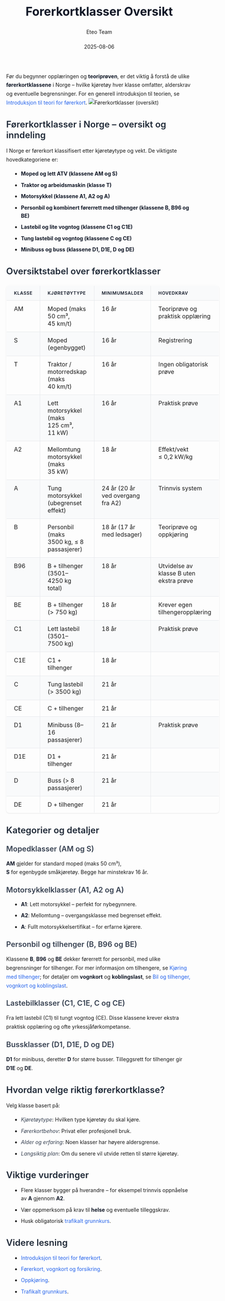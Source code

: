 ﻿---
title: "Forerkortklasser Oversikt"
date: 2025-08-06
draft: false
author: "Eteo Team"
description: "Guide to Forerkortklasser Oversikt for Norwegian driving theory exam."
categories: ["Driving Theory"]
tags: ["driving", "theory", "safety"]
featured_image: "/blog/forerkortklasser-oversikt/forerkortklasser-oversikt-image.svg"
---
<style>
/* Base text styling */
.article-content {
  font-family: 'Inter', -apple-system, BlinkMacSystemFont, 'Segoe UI', Roboto, Oxygen, Ubuntu, Cantarell, 'Open Sans', 'Helvetica Neue', sans-serif;
  line-height: 1.6;
  color: #1f2937;
  font-size: 16px;
}
/* Headers */
h1 {
  font-size: 2rem;
  font-weight: 700;
  margin: 2rem 0 1.5rem;
  color: #111827;
}
h2 {
  font-size: 1.5rem;
  font-weight: 600;
  margin: 2rem 0 1rem;
  color: #1f2937;
}
h3 {
  font-size: 1.25rem;
  font-weight: 600;
  margin: 1.5rem 0 0.75rem;
  color: #374151;
}
/* Paragraphs */
p {
  margin: 1rem 0;
  line-height: 1.7;
}
/* Lists */
ul, ol {
  margin: 1rem 0 1rem 1.5rem;
  padding-left: 1rem;
}
li {
  margin-bottom: 0.5rem;
  line-height: 1.6;
}
/* Bold and emphasis text */
strong, b {
  font-weight: 700 !important;
  color: #111827;
}
em, i {
  font-style: italic;
  color: #374151;
}
strong em, b i, em strong, i b {
  font-weight: 700 !important;
  font-style: italic;
  color: #111827;
}
/* Links */
a {
  color: #2563eb;
  text-decoration: none;
  transition: color 0.2s ease;
}
a:hover {
  color: #1d4ed8;
  text-decoration: underline;
}
/* Code blocks */
pre, code {
  font-family: 'SFMono-Regular', Consolas, 'Liberation Mono', Menlo, monospace;
  background-color: #f3f4f6;
  border-radius: 0.375rem;
  font-size: 0.875em;
}
pre {
  padding: 1rem;
  overflow-x: auto;
  margin: 1rem 0;
}
code {
  padding: 0.2em 0.4em;
}
/* Blockquotes */
blockquote {
  border-left: 4px solid #e5e7eb;
  margin: 1.5rem 0;
  padding: 0.75rem 1rem 0.75rem 1.5rem;
  background-color: #f9fafb;
  color: #4b5563;
  font-style: italic;
}
/* Tables */
table {
  margin: 1.5rem auto !important;
  border-collapse: collapse !important;
  width: 100% !important;
  max-width: 100%;
  box-shadow: 0 1px 3px rgba(0,0,0,0.1) !important;
  border-radius: 0.5rem !important;
  overflow: hidden !important;
  border: 1px solid #e5e7eb !important;
  display: table !important;
}
th, td {
  padding: 0.75rem 1.25rem !important;
  text-align: left !important;
  border: 1px solid #e5e7eb !important;
  vertical-align: top;
}
th {
  background-color: #f9fafb !important;
  font-weight: 600 !important;
  color: #111827 !important;
  text-transform: uppercase !important;
  font-size: 0.75rem !important;
  letter-spacing: 0.05em !important;
}
tr:nth-child(even) {
  background-color: #f9fafb !important;
}
tr:hover {
  background-color: #f3f4f6 !important;
}
/* Responsive adjustments */
@media (max-width: 768px) {
  .article-content {
    font-size: 15px;
  }
  h1 { font-size: 1.75rem; }
  h2 { font-size: 1.375rem; }
  h3 { font-size: 1.125rem; }
  table {
    display: block !important;
    overflow-x: auto !important;
    -webkit-overflow-scrolling: touch;
  }
}
</style>
Før du begynner opplæringen og **teoriprøven**, er det viktig å forstå de ulike **førerkortklassene** i Norge – hvilke kjøretøy hver klasse omfatter, alderskrav og eventuelle begrensninger.
For en generell introduksjon til teorien, se [Introduksjon til teori for førerkort](/blogs/teori/introduksjon-til-teori-for-forerkort "Introduksjon til teori for førerkort").
![Førerkortklasser (oversikt)](/blog/forerkortklasser-oversikt/forerkortklasser-oversikt-image.svg)
## Førerkortklasser i Norge – oversikt og inndeling
I Norge er førerkort klassifisert etter kjøretøytype og vekt. De viktigste hovedkategoriene er:
* **Moped og lett ATV (klassene AM og S)**
* **Traktor og arbeidsmaskin (klasse T)**
* **Motorsykkel (klassene A1, A2 og A)**
* **Personbil og kombinert førerrett med tilhenger (klassene B, B96 og BE)**
* **Lastebil og lite vogntog (klassene C1 og C1E)**
* **Tung lastebil og vogntog (klassene C og CE)**
* **Minibuss og buss (klassene D1, D1E, D og DE)**
## Oversiktstabel over førerkortklasser
| Klasse | Kjøretøytype                                          | Minimumsalder                    | Hovedkrav                                       |
|--------|-------------------------------------------------------|----------------------------------|-------------------------------------------------|
| AM     | Moped (maks 50 cm³, 45 km/t)                         | 16 år                            | Teoriprøve og praktisk opplæring                |
| S      | Moped (egenbygget)                                   | 16 år                            | Registrering                                    |
| T      | Traktor / motorredskap (maks 40 km/t)                 | 16 år                            | Ingen obligatorisk prøve                        |
| A1     | Lett motorsykkel (maks 125 cm³, 11 kW)               | 16 år                            | Praktisk prøve                                  |
| A2     | Mellomtung motorsykkel (maks 35 kW)                  | 18 år                            | Effekt/vekt ≤ 0,2 kW/kg                         |
| A      | Tung motorsykkel (ubegrenset effekt)                 | 24 år (20 år ved overgang fra A2)| Trinnvis system                                 |
| B      | Personbil (maks 3500 kg, ≤ 8 passasjerer)            | 18 år (17 år med ledsager)       | Teoriprøve og oppkjøring                        |
| B96    | B + tilhenger (3501–4250 kg total)                   | 18 år                            | Utvidelse av klasse B uten ekstra prøve         |
| BE     | B + tilhenger (> 750 kg)                             | 18 år                            | Krever egen tilhengeropplæring                  |
| C1     | Lett lastebil (3501–7500 kg)                         | 18 år                            | Praktisk prøve                                  |
| C1E    | C1 + tilhenger                                       | 18 år                            |                                                 |
| C      | Tung lastebil (> 3500 kg)                            | 21 år                            |                                                 |
| CE     | C + tilhenger                                        | 21 år                            |                                                 |
| D1     | Minibuss (8–16 passasjerer)                          | 21 år                            | Praktisk prøve                                  |
| D1E    | D1 + tilhenger                                       | 21 år                            |                                                 |
| D      | Buss (> 8 passasjerer)                              | 21 år                            |                                                 |
| DE     | D + tilhenger                                        | 21 år                            |                                                 |
## Kategorier og detaljer
### Mopedklasser (AM og S)
**AM** gjelder for standard moped (maks 50 cm³),  
**S** for egenbygde småkjøretøy. Begge har minstekrav 16 år.
### Motorsykkelklasser (A1, A2 og A)
* **A1**: Lett motorsykkel – perfekt for nybegynnere.  
* **A2**: Mellomtung – overgangsklasse med begrenset effekt.  
* **A**: Fullt motorsykkelsertifikat – for erfarne kjørere.
### Personbil og tilhenger (B, B96 og BE)
Klassene **B**, **B96** og **BE** dekker førerrett for personbil, med ulike begrensninger for tilhenger. For mer informasjon om tilhengere, se [Kjøring med tilhenger](/blogs/teori/kjoring-med-tilhenger "Kjøring med tilhenger - Guide til sikker hengerkjøring"); for detaljer om **vognkort** og **koblingslast**, se [Bil og tilhenger, vognkort og koblingslast](/blogs/teori/bil-og-tilhenger-vognkort-koblingslast "Bil og tilhenger (klasse B), vognkort, koblingslast").
### Lastebilklasser (C1, C1E, C og CE)
Fra lett lastebil (C1) til tungt vogntog (CE). Disse klassene krever ekstra praktisk opplæring og ofte yrkessjåførkompetanse.
### Bussklasser (D1, D1E, D og DE)
**D1** for minibuss, deretter **D** for større busser. Tilleggsrett for tilhenger gir **D1E** og **DE**.
## Hvordan velge riktig førerkortklasse?
Velg klasse basert på:
* _Kjøretøytype_: Hvilken type kjøretøy du skal kjøre.
* _Førerkortbehov_: Privat eller profesjonell bruk.
* _Alder og erfaring_: Noen klasser har høyere aldersgrense.
* _Langsiktig plan_: Om du senere vil utvide retten til større kjøretøy.
## Viktige vurderinger
* Flere klasser bygger på hverandre – for eksempel trinnvis oppnåelse av **A** gjennom **A2**.
* Vær oppmerksom på krav til **helse** og eventuelle tilleggskrav.
* Husk obligatorisk [trafikalt grunnkurs](/blogs/teori/trafikalt-grunnkurs "Trafikalt grunnkurs - Obligatorisk kurs for førerkort klasse B").
## Videre lesning
* [Introduksjon til teori for førerkort](/blogs/teori/introduksjon-til-teori-for-forerkort "Introduksjon til teori for førerkort").
* [Førerkort, vognkort og forsikring](/blogs/teori/forerkort-vognkort-og-forsikring "Førerkort, vognkort og forsikring - nødvendige dokumenter").
* [Oppkjøring](/blogs/teori/oppkjoring "Oppkjøring - Guide til praktisk kjøreprøve for førerkort i bil").
* [Trafikalt grunnkurs](/blogs/teori/trafikalt-grunnkurs "Trafikalt grunnkurs - Obligatorisk kurs for førerkort klasse B").